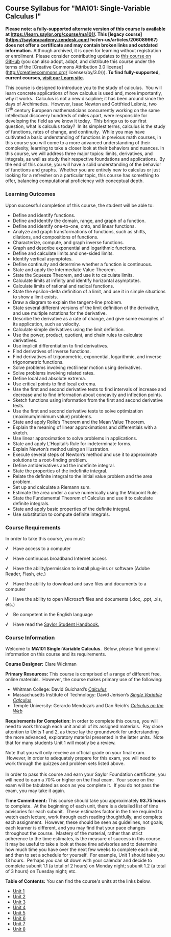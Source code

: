 Course Syllabus for "MA101: Single-Variable Calculus I"
-------------------------------------------------------

**Please note: a fully-supported alternate version of this course is available at https://learn.saylor.org/course/ma101/. 
This [legacy course](https://sayloracademy.zendesk.com/
hc/en-us/articles/206089967) does not offer a certificate and may contain 
broken links and outdated information.** Although archived, it is open 
for learning without registration or enrollment. Please consider contributing 
updates to [this course on GitHub](https://github.com/saylordotorg/course_ma101) 
(you can also adopt, adapt, and distribute this course under the terms of 
the [Creative Commons Attribution 3.0 license](http://creativecommons.org/
licenses/by/3.0/)). **To find fully-supported, current courses, [visit our 
Learn site](https://learn.saylor.org).**

This course is designed to introduce you to the study of calculus.  You
will learn concrete applications of how calculus is used and, more
importantly, why it works.  Calculus is not a new discipline; it has
been around since the days of Archimedes.  However, Isaac Newton and
Gottfried Leibniz, two 17<sup>th</sup> century European mathematicians
concurrently working on the same intellectual discovery hundreds of
miles apart, were responsible for developing the field as we know it
today.  This brings us to our first question, what is calculus today? 
In its simplest terms, calculus is the study of functions, rates of
change, and continuity.  While you may have cultivated a basic
understanding of functions in previous math courses, in this course you
will come to a more advanced understanding of their complexity, learning
to take a closer look at their behaviors and nuances. In this course, we
will address three major topics: limits, derivatives, and integrals, as
well as study their respective foundations and applications.  By the end
of this course, you will have a solid understanding of the behavior of
functions and graphs.  Whether you are entirely new to calculus or just
looking for a refresher on a particular topic, this course has something
to offer, balancing computational proficiency with conceptual depth.

### Learning Outcomes

Upon successful completion of this course, the student will be able
to:  

-   Define and identify functions.
-   Define and identify the domain, range, and graph of a function.
-   Define and identify one-to-one, onto, and linear functions.
-   Analyze and graph transformations of functions, such as shifts,
    dilations, and compositions of functions.
-   Characterize, compute, and graph inverse functions.
-   Graph and describe exponential and logarithmic functions.
-   Define and calculate limits and one-sided limits.
-   Identify vertical asymptotes.
-   Define continuity and determine whether a function is continuous.
-   State and apply the Intermediate Value Theorem.
-   State the Squeeze Theorem, and use it to calculate limits.
-   Calculate limits at infinity and identify horizontal asymptotes.
-   Calculate limits of rational and radical functions.
-   State the epsilon-delta definition of a limit, and use it in simple
    situations to show a limit exists.
-   Draw a diagram to explain the tangent-line problem.
-   State several different versions of the limit definition of the
    derivative, and use multiple notations for the derivative.
-   Describe the derivative as a rate of change, and give some examples
    of its application, such as velocity.
-   Calculate simple derivatives using the limit definition.
-   Use the power, product, quotient, and chain rules to calculate
    derivatives.
-   Use implicit differentiation to find derivatives.
-   Find derivatives of inverse functions.
-   Find derivatives of trigonometric, exponential, logarithmic, and
    inverse trigonometric functions.
-   Solve problems involving rectilinear motion using derivatives.
-   Solve problems involving related rates.
-   Define local and absolute extrema.
-   Use critical points to find local extrema.
-   Use the first and second derivative tests to find intervals of
    increase and decrease and to find information about concavity and
    inflection points.
-   Sketch functions using information from the first and second
    derivative tests.
-   Use the first and second derivative tests to solve optimization
    (maximum/minimum value) problems.
-   State and apply Rolle’s Theorem and the Mean Value Theorem.
-   Explain the meaning of linear approximations and differentials with
    a sketch.
-   Use linear approximation to solve problems in applications.
-   State and apply L’Hopital’s Rule for indeterminate forms.
-   Explain Newton’s method using an illustration.
-   Execute several steps of Newton’s method and use it to approximate
    solutions to a root-finding problem.
-   Define antiderivatives and the indefinite integral.
-   State the properties of the indefinite integral.
-   Relate the definite integral to the initial value problem and the
    area problem.
-   Set up and calculate a Riemann sum.
-   Estimate the area under a curve numerically using the Midpoint Rule.
-   State the Fundamental Theorem of Calculus and use it to calculate
    definite integrals.
-   State and apply basic properties of the definite integral.
-   Use substitution to compute definite integrals.

### Course Requirements

In order to take this course, you must:  
  
 √    Have access to a computer  
  
 √    Have continuous broadband Internet access  
  
 √    Have the ability/permission to install plug-ins or software (Adobe
Reader, Flash, etc.)  
  
 √    Have the ability to download and save files and documents to a
computer  
  
 √    Have the ability to open Microsoft files and documents (.doc,
.ppt, .xls, etc.)  
  
 √    Be competent in the English language  
  
 √    Have read the [Saylor Student
Handbook.](http://www.saylor.org/site/wp-content/uploads/2012/05/Saylor-StudentHandbook.pdf)

### Course Information

Welcome to **MA101 Single-Variable Calculus**.  Below, please find
general information on this course and its requirements.   
  
 **Course Designer:** Clare Wickman  
  
 **Primary Resources:** This course is comprised of a range of different
free, online materials.  However, the course makes primary use of the
following:  

-   Whitman College: David Guichard’s
    *[Calculus](http://www.whitman.edu/mathematics/calculus/)*
-   Massachusetts Institute of Technology: David Jerison’s *[Single
    Variable
    Calculus](http://ocw.mit.edu/courses/mathematics/18-01-single-variable-calculus-fall-2006/)*
-   Temple University: Gerardo Mendoza’s and Dan Reich’s *[Calculus on
    the Web](http://www.math.temple.edu/~cow/)*

**Requirements for Completion:** In order to complete this course, you
will need to work through each unit and all of its assigned materials. 
Pay close attention to Units 1 and 2, as these lay the groundwork for
understanding the more advanced, exploratory material presented in the
latter units.  Note that for many students Unit 1 will mostly be a
review.  
  
 Note that you will only receive an official grade on your final exam.
 However, in order to adequately prepare for this exam, you will need to
work through the quizzes and problem sets listed above.  
    
 In order to pass this course and earn your Saylor Foundation
certificate, you will need to earn a 70% or higher on the final exam. 
Your score on the exam will be tabulated as soon as you complete it.  If
you do not pass the exam, you may take it again.  
  
 **Time Commitment:** This course should take you approximately **93.75
hours** to complete.  At the beginning of each unit, there is a detailed
list of time advisories for each subunit.  These estimates factor in the
time required to watch each lecture, work through each reading
thoughtfully, and complete each assignment.  However, these should be
seen as guidelines, not goals; each learner is different, and you may
find that your pace changes throughout the course.  Mastery of the
material, rather than strict adherence to the time estimates, is the
measure of success in this course.  It may be useful to take a look at
these time advisories and to determine how much time you have over the
next few weeks to complete each unit, and then to set a schedule for
yourself.  For example, Unit 1 should take you 13 hours.  Perhaps you
can sit down with your calendar and decide to complete subunit 1.1 (a
total of 2 hours) on Monday night; subunit 1.2 (a total of 3 hours) on
Tuesday night; etc.  
  
**Table of Contents:** You can find the course's units at the links below.

- [Unit 1](https://legacy.saylor.org/ma101/Unit01/)
- [Unit 2](https://legacy.saylor.org/ma101/Unit02/)
- [Unit 3](https://legacy.saylor.org/ma101/Unit03/)
- [Unit 4](https://legacy.saylor.org/ma101/Unit04/)
- [Unit 5](https://legacy.saylor.org/ma101/Unit05/)
- [Unit 6](https://legacy.saylor.org/ma101/Unit06/)
- [Unit 7](https://legacy.saylor.org/ma101/Unit07/)
- [Unit 8](https://legacy.saylor.org/ma101/Unit08/)
